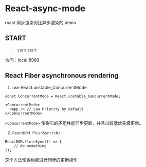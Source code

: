 # React-async-mode
react 同步渲染对比异步渲染的 demo

## START
> yarn start

访问：local:8080

## React Fiber asynchronous rendering
1. use React.unstable_ConcurrentMode
```
const ConcurrentMode = React.unstable_ConcurrentMode;

<ConcurrentMode>
  <App /> // Low Priority by default
</ConcurrentMode>
```
`<ConcurrentMode>` 使得它的子组件能异步更新，并且以较低优先级更新。

2. `ReactDOM.flushSync(cb)`
```
ReactDOM.flushSync(() => {
    // do something
});
```
这个方法使得你能进行同步的更新操作